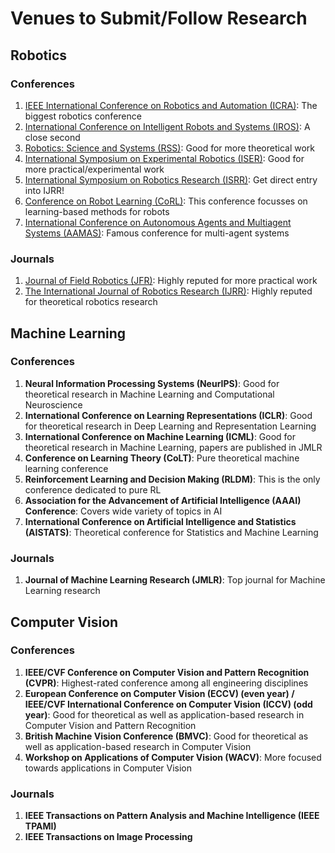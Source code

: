 # Venues to Submit/Follow Research

## Robotics
### Conferences
1. [IEEE International Conference on Robotics and Automation (ICRA)](https://www.icra2020.org/): The biggest robotics conference
2. [International Conference on Intelligent Robots and Systems (IROS)](https://www.iros2020.org/): A close second
3. [Robotics: Science and Systems (RSS)](https://roboticsconference.org/): Good for more theoretical work
4. [International Symposium on Experimental Robotics (ISER)](https://link.springer.com/conference/iser): Good for more practical/experimental work
5. [International Symposium on Robotics Research (ISRR)](http://www.isrr2019.org/): Get direct entry into IJRR!
6. [Conference on Robot Learning (CoRL)](https://www.robot-learning.org/): This conference focusses on learning-based methods for robots
7. [International Conference on Autonomous Agents and Multiagent Systems (AAMAS)](https://aamas2020.conference.auckland.ac.nz/): Famous conference for multi-agent systems

### Journals
1. [Journal of Field Robotics (JFR)](https://www.journalfieldrobotics.org/JFR/Home.html): Highly reputed for more practical work
2. [The International Journal of Robotics Research (IJRR)](https://journals.sagepub.com/home/ijr): Highly reputed for theoretical robotics research

## Machine Learning
### Conferences
1. **Neural Information Processing Systems (NeurIPS)**: Good for theoretical research in Machine Learning and Computational Neuroscience
2. **International Conference on Learning Representations (ICLR)**: Good for theoretical research in Deep Learning and Representation Learning
3. **International Conference on Machine Learning (ICML)**: Good for theoretical research in Machine Learning, papers are published in JMLR
4. **Conference on Learning Theory (CoLT)**: Pure theoretical machine learning conference
5. **Reinforcement Learning and Decision Making (RLDM)**: This is the only conference dedicated to pure RL
6. **Association for the Advancement of Artificial Intelligence (AAAI) Conference**: Covers wide variety of topics in AI
7. **International Conference on Artificial Intelligence and Statistics (AISTATS)**: Theoretical conference for Statistics and Machine Learning

### Journals
1. **Journal of Machine Learning Research (JMLR)**: Top journal for Machine Learning research

## Computer Vision
### Conferences
1. **IEEE/CVF Conference on Computer Vision and Pattern Recognition (CVPR)**: Highest-rated conference among all engineering disciplines
2. **European Conference on Computer Vision (ECCV) (even year) / IEEE/CVF International Conference on Computer Vision (ICCV) (odd year)**: Good for theoretical as well as application-based research in Computer Vision and Pattern Recognition
3. **British Machine Vision Conference (BMVC)**: Good for theoretical as well as application-based research in Computer Vision
4. **Workshop on Applications of Computer Vision (WACV)**: More focused towards applications in Computer Vision

### Journals
1. **IEEE Transactions on Pattern Analysis and Machine Intelligence (IEEE TPAMI)**
2. **IEEE Transactions on Image Processing**
